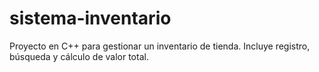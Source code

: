 # sistema-inventario
Proyecto en C++ para gestionar un inventario de tienda. Incluye registro, búsqueda y cálculo de valor total.
